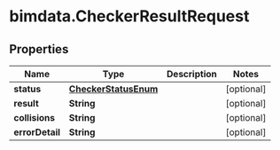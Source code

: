 # bimdata.CheckerResultRequest

## Properties

Name | Type | Description | Notes
------------ | ------------- | ------------- | -------------
**status** | [**CheckerStatusEnum**](CheckerStatusEnum.md) |  | [optional] 
**result** | **String** |  | [optional] 
**collisions** | **String** |  | [optional] 
**errorDetail** | **String** |  | [optional] 



